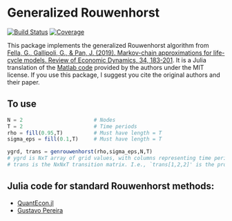 # Generalized Rouwenhorst

[![Build Status](https://github.com/eirikbrandsaas/GeneralizedRouwenhorst.jl/actions/workflows/CI.yml/badge.svg?branch=main)](https://github.com/eirikbrandsaas/GeneralizedRouwenhorst.jl/actions/workflows/CI.yml?query=branch%3Amain)
[![Coverage](https://codecov.io/gh/eirikbrandsaas/GeneralizedRouwenhorst.jl/branch/main/graph/badge.svg)](https://codecov.io/gh/eirikbrandsaas/GeneralizedRouwenhorst.jl)

This package implements the generalized Rouwenhorst algorithm from [Fella, G., Gallipoli, G., & Pan, J. (2019). Markov-chain approximations for life-cycle models. Review of Economic Dynamics, 34, 183-201](https://www.sciencedirect.com/science/article/pii/S1094202519301565?casa_token=1S9HyeijNWoAAAAA:nLK8Xa9hX6bb-uRckgNw8wM6qnVdiEmILVXXuLQlfwp1Ut33Q_-wXm2Bog4MouAzVUqZi3ftHi1x). It is a Julia translation of the [Matlab code](https://github.com/gfell/nsmarkov-matlab) provided by the authors under the MIT license. If you use this package, I suggest you cite the original authors and their paper.

## To use
```julia
N = 2                       # Nodes
T = 2                       # Time periods
rho = fill(0.95,T)          # Must have length = T
sigma_eps = fill(0.1,T)     # Must have length = T

ygrd, trans = genrouwenhorst(rho,sigma_eps,N,T)
# ygrd is NxT array of grid values, with columns representing time period
# trans is the NxNxT transition matrix. I.e., `trans[1,2,2]' is the probability of transition from node 1 to node 2 in the second period.
```

## Julia code for standard Rouwenhorst methods:
- [QuantEcon.jl](http://quantecon.github.io/QuantEcon.jl/latest/api/QuantEcon.html#QuantEcon.rouwenhorst)
- [Gustavo Pereira](https://github.com/pereiragc/rouwenhorst)
